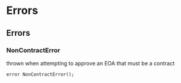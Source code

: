 # Errors


## Errors
### NonContractError
thrown when attempting to approve an EOA that must be a contract


```solidity
error NonContractError();
```

